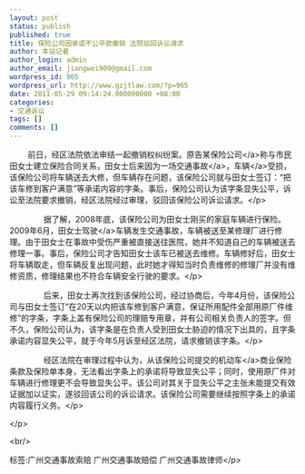```yaml
---
layout: post
status: publish
published: true
title: 保险公司因承诺不公平欲撤销 法院驳回诉讼请求
author: 本站记者
author_login: admin
author_email: jiangwei909@gmail.com
wordpress_id: 965
wordpress_url: http://www.gzjtlaw.com/?p=965
date: 2011-05-29 09:14:24.000000000 +08:00
categories:
- 交通诉讼
tags: []
comments: []
---
```

<p><p>　　 前日，经区法院依法审结一起撤销权纠纷案。原告某<a>保险公司<&#47;a>称与市民田女士建立保险合同关系，田女士后来因为一场<a>交通事故<&#47;a>，<a>车辆<&#47;a>受损，该保险公司将车辆送去大修，但车辆存在问题，该保险公司就与田女士签订：&ldquo;把该车修到客户满意&rdquo;等承诺内容的字条。事后，保险公司认为该字条显失公平，诉讼至法院要求撤销，经区法院经过审理，驳回该保险公司诉讼请求。<&#47;p><p>　　 　　据了解，2008年底，该保险公司为田女士刚买的家庭车辆进行保险。2009年6月，田女士<a>驾驶<&#47;a>车辆发生交通事故，车辆被送至某修理厂进行修理。由于田女士在事故中受伤严重被直接送往医院，她并不知道自己的车辆被送去修理一事。事后，保险公司才告知田女士该车已被送去维修。车辆修好后，田女士将车辆取走，但车辆反复出现问题，此时她才得知当时负责维修的修理厂并没有维修资质，修理结果也不符合车辆安全行驶的要求。<&#47;p><p>　　 　　后来，田女士再次找到该保险公司，经过协商后，今年4月份，该保险公司与田女士签订&ldquo;在20天以内把该车修到客户满意，保证所用配件全部用原厂件维修&rdquo;的字条，字条上盖有保险公司的理赔专用章，并有公司相关负责人的签字。但不久，保险公司认为，该字条是在负责人受到田女士胁迫的情况下出具的，且字条承诺内容显失公平，就于今年5月诉至经区法院，请求撤销该字条。<&#47;p><p>　　 　　经区法院在审理过程中认为，从该保险公司提交的<a>机动车<&#47;a>商业保险条款及保险单本身，无法看出字条上的承诺将导致显失公平；同时，使用原厂件对车辆进行修理更不会导致显失公平。该公司对其关于显失公平之主张未能提交有效证据加以证实，遂驳回该公司的诉讼请求。该保险公司需要继续按照字条上的承诺内容履行义务。<&#47;p><p><&#47;p><br&#47;><p>标签:广州交通事故索赔 广州交通事故赔偿 广州交通事故律师<&#47;p>
